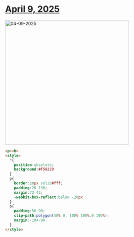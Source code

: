 # [April 9, 2025](https://cssbattle.dev/play/B9oigbDhlqcRMq3rKk3Q)

<img src="https://firebasestorage.googleapis.com/v0/b/cssbattleapp.appspot.com/o/user%2Fe6YbeBahWNPT7VpE2rE2p85byxa2%2Ftargets%2Ftarget_t12f5GB@2x.png?alt=media" width="400" alt="04-09-2025" />

```html
<p><b>
<style>
  *{
    position:absolute;
    background:#F58220
  }
  p{
    border:20px solid#fff;
    padding:20 130;
    margin:72 42;
    -webkit-box-reflect:below -20px
  }
  b{
    padding:50 90;
    clip-path:polygon(50% 0, 100% 100%,0 100%);
    margin:-104-90
  }
</style>
```
